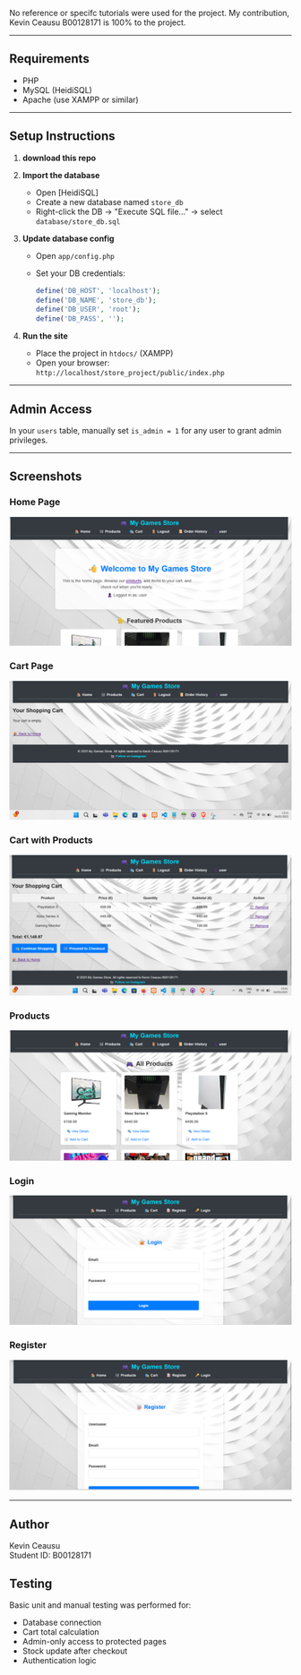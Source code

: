 No reference or specifc tutorials were used for the project.
My contribution, Kevin Ceausu B00128171 is 100% to the project.


---

## Requirements

- PHP
- MySQL (HeidiSQL)
- Apache (use XAMPP or similar)

---

## Setup Instructions

1. **download this repo**

2. **Import the database**  
   - Open [HeidiSQL]
   - Create a new database named `store_db`
   - Right-click the DB → "Execute SQL file..." → select `database/store_db.sql`

3. **Update database config**  
   - Open `app/config.php`  
   - Set your DB credentials:

     ```php
     define('DB_HOST', 'localhost');
     define('DB_NAME', 'store_db');
     define('DB_USER', 'root');
     define('DB_PASS', '');
     ```

4. **Run the site**  
   - Place the project in `htdocs/` (XAMPP)
   - Open your browser:  
     `http://localhost/store_project/public/index.php`

---

##  Admin Access

In your `users` table, manually set `is_admin = 1` for any user to grant admin privileges.

---

## Screenshots

### Home Page
![Home Page](screenshots/home.png)

### Cart Page
![Cart Page](screenshots/cart.png)

###  Cart with Products
![Cart PageP](screenshots/cart_products.png)

### Products
![Products Page](screenshots/products.png)

### Login
![Login Page](screenshots/login.png)

### Register
![Register Page](screenshots/register.png)

---

##  Author

Kevin Ceausu  
Student ID: B00128171

##  Testing

Basic unit and manual testing was performed for:

- Database connection 
- Cart total calculation
- Admin-only access to protected pages
- Stock update after checkout
- Authentication logic


